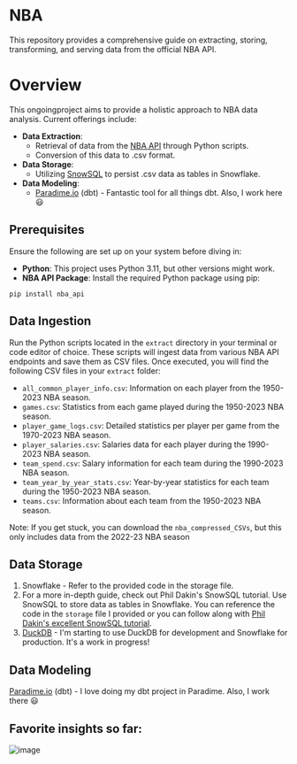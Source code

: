# NBA
This repository provides a comprehensive guide on extracting, storing, transforming, and serving data from the official NBA API.

# Overview
This ongoingproject aims to provide a holistic approach to NBA data analysis. Current offerings include:

 - **Data Extraction**:
    - Retrieval of data from the [NBA API](https://github.com/swar/nba_api) through Python scripts.
    - Conversion of this data to .csv format.
  - **Data Storage**:
    - Utilizing [SnowSQL](https://docs.snowflake.com/en/user-guide/snowsql) to persist .csv data as tables in Snowflake.
  - **Data Modeling**:
    - [Paradime.io](https://www.paradime.io/) (dbt) - Fantastic tool for all things dbt. Also, I work here 😃


## Prerequisites
Ensure the following are set up on your system before diving in:

- **Python**: This project uses Python 3.11, but other versions might work.
- **NBA API Package**: Install the required Python package using pip:
```
pip install nba_api
```

## Data Ingestion

Run the Python scripts located in the `extract` directory in your terminal or code editor of choice. These scripts will ingest data from various NBA API endpoints and save them as CSV files. Once executed, you will find the following CSV files in your `extract` folder:

- `all_common_player_info.csv`: Information on each player from the 1950-2023 NBA season.
- `games.csv`: Statistics from each game played during the 1950-2023 NBA season.
- `player_game_logs.csv`: Detailed statistics per player per game from the 1970-2023 NBA season.
- `player_salaries.csv`: Salaries data for each player during the 1990-2023 NBA season.
- `team_spend.csv`: Salary information for each team during the 1990-2023 NBA season.
- `team_year_by_year_stats.csv`: Year-by-year statistics for each team during the 1950-2023 NBA season.
- `teams.csv`: Information about each team from the 1950-2023 NBA season.

Note: If you get stuck, you can download the `nba_compressed_CSVs`, but this only includes data from the 2022-23 NBA season

## Data Storage
1. Snowflake -  Refer to the provided code in the storage file.
2. For a more in-depth guide, check out Phil Dakin's SnowSQL tutorial.
Use SnowSQL to store data as tables in Snowflake. You can reference the code in the `storage` file I provided or you can follow along with [Phil Dakin's excellent SnowSQL tutorial](https://medium.com/@philipdakin/dbt-snowflake-basic-model-setup-845122814178).
3. [DuckDB](https://duckdb.org/) - I'm starting to use DuckDB for development and Snowflake for production. It's a work in progress! 

## Data Modeling
[Paradime.io](https://www.paradime.io/) (dbt) - I love doing my dbt project in Paradime. Also, I work there 😃

## Favorite insights so far:

![image](https://github.com/jpooksy/NBA_Data_Modeling/assets/107123308/0484b696-ae5e-448f-a910-c4077cd6fdec)


